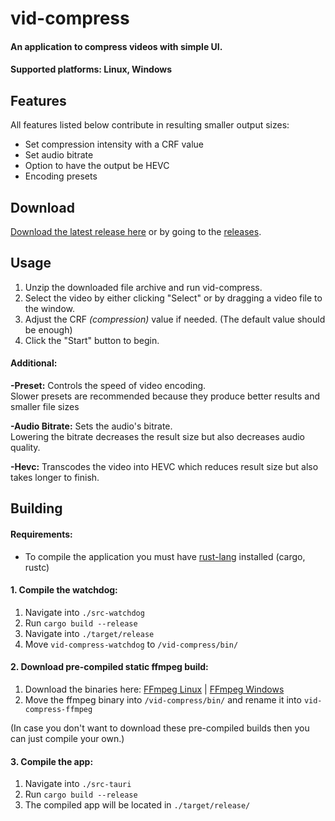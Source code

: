 # vid-compress  

  #### An application to compress videos with simple UI.
  #### Supported platforms: Linux, Windows

## Features
  All features listed below contribute in resulting smaller output sizes:
  - Set compression intensity with a CRF value
  - Set audio bitrate
  - Option to have the output be HEVC
  - Encoding presets

## Download
  [Download the latest release here](https://github.com/JustSypth/vid-compress/releases/latest) or by going to the [releases](https://github.com/JustSypth/vid-compress/releases/).

## Usage
  1. Unzip the downloaded file archive and run vid-compress.
  2. Select the video by either clicking "Select" or by dragging a video file to the window.
  3. Adjust the CRF <i> (compression) </i> value if needed. (The default value should be enough)
  4. Click the "Start" button to begin.

#### Additional:
  **-Preset:** Controls the speed of video encoding.   
    Slower presets are recommended because they produce better results and smaller file sizes
    
  **-Audio Bitrate:** Sets the audio's bitrate.   
    Lowering the bitrate decreases the result size but also decreases audio quality.

  **-Hevc:** Transcodes the video into HEVC which reduces result size but also takes longer to finish.

## Building
  #### Requirements:
  - To compile the application you must have [rust-lang](https://www.rust-lang.org/) installed (cargo, rustc)

  #### 1. Compile the watchdog:
  1. Navigate into `./src-watchdog`
  4. Run `cargo build --release`
  5. Navigate into `./target/release`
  6. Move `vid-compress-watchdog` to `/vid-compress/bin/`
  
  #### 2. Download pre-compiled static ffmpeg build:
  1. Download the binaries here: [FFmpeg Linux](https://johnvansickle.com/ffmpeg/) | [FFmpeg Windows](https://www.gyan.dev/ffmpeg/builds/)
  2. Move the ffmpeg binary into `/vid-compress/bin/` and rename it into `vid-compress-ffmpeg`

  (In case you don't want to download these pre-compiled builds then you can just compile your own.)

  #### 3. Compile the app:
  1. Navigate into `./src-tauri`
  2. Run `cargo build --release`
  3. The compiled app will be located in `./target/release/`
